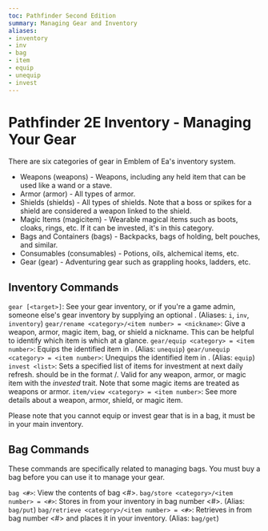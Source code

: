 ```yaml
---
toc: Pathfinder Second Edition
summary: Managing Gear and Inventory
aliases:
- inventory
- inv
- bag
- item
- equip
- unequip
- invest
---
```


# Pathfinder 2E Inventory - Managing Your Gear

There are six categories of gear in Emblem of Ea's inventory system.

* Weapons (weapons) - Weapons, including any held item that can be used like a wand or a stave.
* Armor (armor) - All types of armor.
* Shields (shields) - All types of shields. Note that a boss or spikes for a shield are considered a weapon linked to the shield.
* Magic Items (magicitem) - Wearable magical items such as boots, cloaks, rings, etc. If it can be invested, it's in this category.
* Bags and Containers (bags) - Backpacks, bags of holding, belt pouches, and similar.
* Consumables (consumables) - Potions, oils, alchemical items, etc.
* Gear (gear) - Adventuring gear such as grappling hooks, ladders, etc.

## Inventory Commands

`gear [<target>]`: See your gear inventory, or if you're a game admin, someone else's gear inventory by supplying an optional <target>. (Aliases: `i`, `inv`, `inventory`)
`gear/rename <category>/<item number> = <nickname>`: Give a weapon, armor, magic item, bag, or shield a nickname. This can be helpful to identify which item is which at a glance.
`gear/equip <category> = <item number>`: Equips the identified item in <category>. (Alias: `unequip`)
`gear/unequip <category> = <item number>`: Unequips the identified item in <category>. (Alias: `equip`)
`invest <list>`: Sets a specified list of items for investment at next daily refresh. <list> should be in the format <category>/<number>. Valid for any weapon, armor, or magic item with the _invested_ trait. Note that some magic items are treated as weapons or armor.
`item/view <category> = <item number>`: See more details about a weapon, armor, shield, or magic item.

Please note that you cannot equip or invest gear that is in a bag, it must be in your main inventory.

## Bag Commands

These commands are specifically related to managing bags. You must buy a bag before you can use it to manage your gear.

`bag <#>`: View the contents of bag <#>.
`bag/store <category>/<item number> = <#>`: Stores <item> in <category> from your inventory in bag number <#>. (Alias: `bag/put`)
`bag/retrieve <category>/<item number> = <#>`: Retrieves <item> in <category> from bag number <#> and places it in your inventory. (Alias: `bag/get`)

